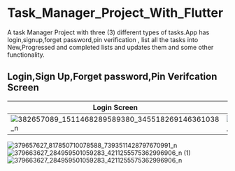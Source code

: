 # Task_Manager_Project_With_Flutter

A task Manager Project with three (3) different types of tasks.App has login,signup,forget 
password,pin verification , list all the tasks into New,Progressed and completed lists and
updates them and some other functionality.

## Login,Sign Up,Forget password,Pin Verifcation Screen
| Login Screen   | Sign Up Screen                           |  Forget Password Screen     |
| ----------------------------------- | ----------------------------------- | ----------------------------------- |
| ![382657089_1511468289589380_345518269146361038_n](https://github.com/Kaabislam/task_manager/assets/42168364/8a891263-4188-4848-99fc-6f72685a00f5) | ![383176572_853790436395507_6080690683940416177_n](https://github.com/Kaabislam/task_manager/assets/42168364/6033c863-6a4e-4dff-bce8-8511c2756fd2) | ![381457254_3453324648212574_330940109626340624_n](https://github.com/Kaabislam/task_manager/assets/42168364/9d4f9b81-ea10-4c50-a3b4-2e51b3bed458) |


![379657627_817850710078588_7393511428797670991_n](https://github.com/Kaabislam/task_manager/assets/42168364/a115e55e-34b6-4608-a5a4-192202fc4bed)
![379663627_284959501059283_4211255575362996906_n (1)](https://github.com/Kaabislam/task_manager/assets/42168364/909b684f-8a7d-4c13-95a0-04b75c200dba)
![379663627_284959501059283_4211255575362996906_n](https://github.com/Kaabislam/task_manager/assets/42168364/5db7163f-b5b0-4416-b091-2164c7f68772)
